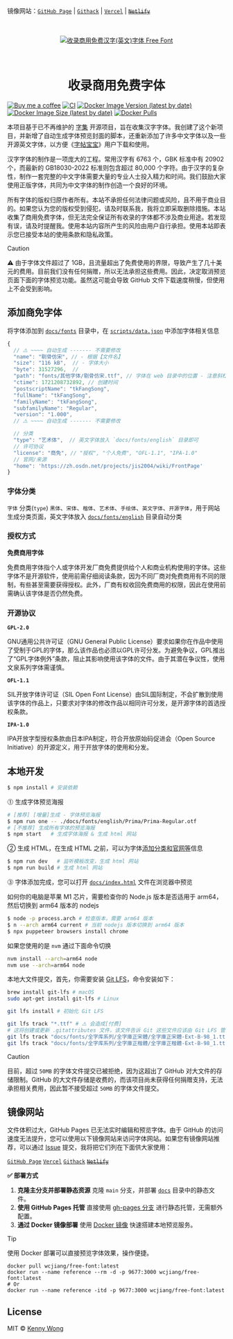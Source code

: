 镜像网站：[`GitHub Page`](https://jaywcjlove.github.io/free-font/) | [`Githack`](https://raw.githack.com/jaywcjlove/free-font/main/docs/index.html) | [`Vercel`](https://free-font.vercel.app) | ~~[`Netlify`](https://freefont.netlify.app)~~
<br />
<br />
<br />
<div align="center">
  <a href="https://wangchujiang.com/free-font/">
	  <img src="https://github.com/user-attachments/assets/e050dbf1-464c-44ac-89a8-eaf21490200c" alt="收录商用免费汉字(英文)字体 Free Font">
  </a>
	<br />
  <br />
  <br />
  <h1>收录商用免费字体</h1>
</div>

[![Buy me a coffee](https://img.shields.io/badge/Buy_Me_a_Coffee-ffdd00?logo=buy-me-a-coffee&logoColor=black)](https://jaywcjlove.github.io/#/sponsor)
[![CI](https://github.com/jaywcjlove/free-font/actions/workflows/ci.yml/badge.svg)](https://github.com/jaywcjlove/free-font/actions/workflows/ci.yml)
[![Docker Image Version (latest by date)](https://img.shields.io/docker/v/wcjiang/free-font)](https://hub.docker.com/r/wcjiang/free-font)
[![Docker Image Size (latest by date)](https://img.shields.io/docker/image-size/wcjiang/free-font)](https://hub.docker.com/r/wcjiang/free-font)
[![Docker Pulls](https://img.shields.io/docker/pulls/wcjiang/free-font)](https://hub.docker.com/r/wcjiang/free-font)

本项目基于已不再维护的 [字集](https://github.com/wordshub/free-font) 开源项目，旨在收集汉字字体。我创建了这个新项目，并新增了自动生成字体预览封面的脚本，还重新添加了许多中文字体以及一些开源英文字体，以方便《[字帖宝宝](https://github.com/jaywcjlove/copybook-generator)》用户下载和使用。

汉字字体的制作是一项庞大的工程。常用汉字有 6763 个，GBK 标准中有 20902 个，而最新的 GB18030-2022 标准则包含超过 80,000 个字符。由于汉字的复杂性，制作一套完整的中文字体需要大量的专业人士投入精力和时间。我们鼓励大家使用正版字体，共同为中文字体的制作创造一个良好的环境。

所有字体的版权归原作者所有。本站不承担任何法律问题或风险，且不用于商业目的。如果您认为您的版权受到侵犯，请及时联系我，我将立即采取删除措施。本站收集了商用免费字体，但无法完全保证所有收录的字体都不涉及商业用途。若发现有误，请及时提醒我。使用本站内容所产生的风险由用户自行承担。使用本站即表示您已接受本站的使用条款和隐私政策。

> [!CAUTION]
> 
> ⚠️ 由于字体文件超过了 1GB，且流量超出了免费使用的界限，导致产生了几十美元的费用。目前我们没有任何捐赠，所以无法承担这些费用。因此，决定取消预览页面下面的字体预览功能。虽然这可能会导致 GitHub 文件下载速度稍慢，但使用上不会受到影响。

## 添加商免字体

将字体添加到 [`docs/fonts`](./docs/fonts/) 目录中，在 [`scripts/data.json`](./scripts/data.json) 中添加字体相关信息

```js
{
  // ⚠️ ~~~~ 自动生成 ------- 不需要修改
  "name": "剔骨仿宋", // - 根据【文件名】
  "size": "116 kB",  // - 字体大小
  "byte": 31527296,  // 
  "path": "fonts/其他字体/剔骨仿宋.ttf", // 字体在 web 目录中的位置 - 注意斜杠 `/`
  "ctime": 1721208732892, // 创建时间
  "postscriptName": "tkFangSong",
  "fullName": "tkFangSong",
  "familyName": "tkFangSong",
  "subfamilyName": "Regular",
  "version": "1.000",
  // ⚠️ ~~~~ 自动生成 ------- 不需要修改

  // 分类
  "type": "艺术体",  // 英文字体放入 `docs/fonts/english` 目录即可
  // 许可协议
  "license": "商免", // "授权", "个人免费", "OFL-1.1", "IPA-1.0"
  // 官网/来源
  "home": 'https://zh.osdn.net/projects/jis2004/wiki/FrontPage'
}
```

### 字体分类

`字体` 分类(`type`) `黑体`、`宋体`、`楷体`、`艺术体`、`手绘体`、`英文字体`、`开源字体`，用于网站生成分类页面，英文字体放入 [`docs/fonts/english`](./docs/fonts/english/) 目录自动分类

### 授权方式

**免费商用字体**

免费商用字体指个人或字体开发厂商免费提供给个人和商业机构使用的字体。这些字体不是开源软件，使用前需仔细阅读条款，因为不同厂商对免费商用有不同的限制，有些甚至需要获得授权。此外，厂商有权收回免费商用的权限，因此在使用前需确认该字体是否仍然免费。

### 开源协议

**`GPL-2.0`**

GNU通用公共许可证（GNU General Public License）要求如果你在作品中使用了受制于GPL的字体，那么该作品也必须以GPL许可分发。为避免争议，GPL推出了“GPL字体例外”条款，阻止其影响使用该字体的文件。由于其潜在争议性，使用文泉系列字体需谨慎。

**`OFL-1.1`**

SIL开放字体许可证（SIL Open Font License）由SIL国际制定，不会扩散到使用该字体的作品上，只要求对字体的修改作品以相同许可分发，是开源字体的首选授权条款。

**`IPA-1.0`**

IPA开放字型授权条款由日本IPA制定，符合开放原始码促进会（Open Source Initiative）的开源定义，用于开放字体的使用和分发。

## 本地开发

```sh
$ npm install # 安装依赖
```

⓵ 生成字体预览海报

```sh
# [推荐] [增量]生成 - 字体预览海报
$ npm run one -- ./docs/fonts/english/Prima/Prima-Regular.otf
# [不推荐] 生成所有字体的预览海报
$ npm start   # 生成字体海报 & 生成 html 网站
```

② 生成 HTML，在生成 HTML 之前，可以为字体[添加分类和官网等](#添加商免字体)信息

```sh
$ npm run dev   # 监听模板改变，生成 html 网站
$ npm run build # 生成 html 网站
```

⓷ 字体添加完成，您可以打开 [`docs/index.html`](docs/index.html) 文件在浏览器中预览

如何你的电脑是苹果 M1 芯片，需要检查你的 Node.js 版本是否适用于 arm64，然后切换到 arm64 版本的 nodejs

```sh
$ node -p process.arch # 检查版本，需要 arm64 版本
$ n --arch arm64 current # 当前 nodejs 版本切换到 arm64 版本
$ npx puppeteer browsers install chrome
```

如果您使用的是 `nvm` 通过下面命令切换

```sh
nvm install --arch=arm64 node
nvm use --arch=arm64 node
```

本地大文件提交，首先，你需要安装 [Git LFS](https://git-lfs.com/)，命令安装如下：

```sh
brew install git-lfs # macOS
sudo apt-get install git-lfs # Linux

git lfs install # 初始化 Git LFS

git lfs track "*.ttf" # ⚠️ 会造成[付费]
# 这将创建或更新 .gitattributes 文件，该文件告诉 Git 这些文件应该由 Git LFS 管理
git lfs track "docs/fonts/全字库系列/全字庫正宋體/全字庫正宋體-Ext-B-98_1.ttf"
git lfs track "docs/fonts/全字库系列/全字庫正楷體/全字庫正楷體-Ext-B-98_1.ttf"
```

> [!CAUTION]
> 
> 目前，超过 `50MB` 的字体文件提交已被拒绝，因为这超出了 GitHub 对大文件的存储限制。GitHub 的大文件存储是收费的，而该项目尚未获得任何捐赠支持，无法承担相关费用，因此暂不接受超过 `50MB` 的字体文件提交。

## 镜像网站

文件体积过大，GitHub Pages 已无法实时编辑和预览字体。由于 GitHub 的访问速度无法提升，您可以使用以下镜像网站来访问字体网站。如果您有镜像网站推荐，可以通过 [Issue](https://github.com/jaywcjlove/free-font/issues) 提交，我将把它们列在下面供大家使用：

[`GitHub Page`](https://jaywcjlove.github.io/free-font/) [`Vercel`](https://free-font.vercel.app) [`Githack`](https://raw.githack.com/jaywcjlove/free-font/main/docs/index.html) ~~[`Netlify`](https://freefont.netlify.app)~~

**✅ 部署方式**

1. **克隆主分支并部署静态资源** 克隆 `main` 分支，并部署 [`docs`](./docs/) 目录中的静态文件。
2. **使用 GitHub Pages 托管** 直接使用 [gh-pages 分支](https://github.com/jaywcjlove/free-font/tree/gh-pages) 进行静态托管，无需额外配置。
3. **通过 Docker 镜像部署** 使用 [Docker 镜像](https://hub.docker.com/r/wcjiang/free-font) 快速搭建本地预览服务。

> [!TIP]
> 
> 使用 Docker 部署可以直接预览字体效果，操作便捷。

```shell
docker pull wcjiang/free-font:latest
docker run --name reference --rm -d -p 9677:3000 wcjiang/free-font:latest
# Or
docker run --name reference -itd -p 9677:3000 wcjiang/free-font:latest
```

## License

MIT © [Kenny Wong](https://github.com/jaywcjlove)
